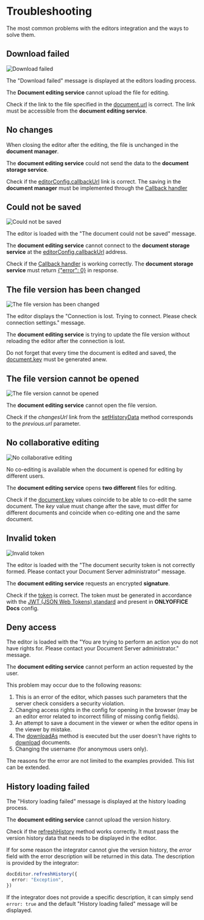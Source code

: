 # Troubleshooting

The most common problems with the editors integration and the ways to solve them.

## Download failed

![Download failed](/assets/images/editor/e-download.png)

The "Download failed" message is displayed at the editors loading process.

The **Document editing service** cannot upload the file for editing.

Check if the link to the file specified in the [document.url](../usage-api/config/document/document.md#url) is correct. The link must be accessible from the **document editing service**.

## No changes

When closing the editor after the editing, the file is unchanged in the **document manager**.

The **document editing service** could not send the data to the **document storage service**.

Check if the [editorConfig.callbackUrl](../usage-api/config/editor/editor.md#callbackurl) link is correct. The saving in the **document manager** must be implemented through the [Callback handler](../usage-api/callback-handler.md#net-c-document-save-example)

## Could not be saved

![Could not be saved](/assets/images/editor/e-error0.png)

The editor is loaded with the "The document could not be saved" message.

The **document editing service** cannot connect to the **document storage service** at the [editorConfig.callbackUrl](../usage-api/config/editor/editor.md#callbackurl) address.

Check if the [Callback handler](../usage-api/callback-handler.md#net-c-document-save-example) is working correctly. The **document storage service** must return [\{"error": 0\}](../usage-api/callback-handler.md#response-from-the-document-storage-service) in response.

## The file version has been changed

![The file version has been changed](/assets/images/editor/e-key.png)

The editor displays the "Connection is lost. Trying to connect. Please check connection settings." message.

The **document editing service** is trying to update the file version without reloading the editor after the connection is lost.

Do not forget that every time the document is edited and saved, the [document.key](../usage-api/config/document/document.md#key) must be generated anew.

## The file version cannot be opened

![The file version cannot be opened](/assets/images/editor/changes-url.png)

The **document editing service** cannot open the file version.

Check if the *changesUrl* link from the [setHistoryData](../usage-api/methods.md#sethistorydata) method corresponds to the *previous.url* parameter.

## No collaborative editing

![No collaborative editing](/assets/images/editor/e-coedit.png)

No co-editing is available when the document is opened for editing by different users.

The **document editing service** opens **two different** files for editing.

Check if the [document.key](../usage-api/config/document/document.md#key) values coincide to be able to co-edit the same document. The *key* value must change after the save, must differ for different documents and coincide when co-editing one and the same document.

## Invalid token

![Invalid token](/assets/images/editor/e-token.png)

The editor is loaded with the "The document security token is not correctly formed. Please contact your Document Server administrator" message.

The **document editing service** requests an encrypted **signature**.

Check if the [token](../usage-api/config/config.md#token) is correct. The token must be generated in accordance with the [JWT (JSON Web Tokens) standard](../get-started/how-it-works/security.md) and present in **ONLYOFFICE Docs** config.

## Deny access

The editor is loaded with the "You are trying to perform an action you do not have rights for. Please contact your Document Server administrator." message.

The **document editing service** cannot perform an action requested by the user.

This problem may occur due to the following reasons:

1. This is an error of the editor, which passes such parameters that the server check considers a security violation.
2. Changing access rights in the config for opening in the browser (may be an editor error related to incorrect filling of missing config fields).
3. An attempt to save a document in the viewer or when the editor opens in the viewer by mistake.
4. The [downloadAs](../usage-api/methods.md#downloadas) method is executed but the user doesn't have rights to [download](../usage-api/config/document/permissions.md#download) documents.
5. Changing the username (for anonymous users only).

The reasons for the error are not limited to the examples provided. This list can be extended.

## History loading failed

The "History loading failed" message is displayed at the history loading process.

The **document editing service** cannot upload the version history.

Check if the [refreshHistory](../usage-api/methods.md#refreshhistory) method works correctly. It must pass the version history data that needs to be displayed in the editor.

If for some reason the integrator cannot give the version history, the *error* field with the error description will be returned in this data. The description is provided by the integrator:

```ts
docEditor.refreshHistory({
  error: "Exception",
})
```

If the integrator does not provide a specific description, it can simply send `error: true` and the default "History loading failed" message will be displayed.
